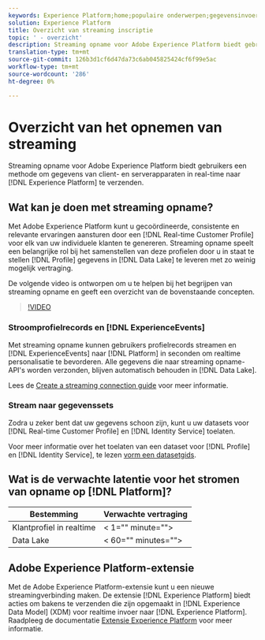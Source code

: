 ```yaml
---
keywords: Experience Platform;home;populaire onderwerpen;gegevensinvoer;ingesloten gegevens;streaming;overzicht;streaming opname;latentie;streaming latentie;
solution: Experience Platform
title: Overzicht van streaming inscriptie
topic: ' - overzicht'
description: Streaming opname voor Adobe Experience Platform biedt gebruikers een methode om gegevens van client- en serverapparaten in real-time naar het Experience Platform te verzenden.
translation-type: tm+mt
source-git-commit: 126b3d1cf6d47da73c6ab045825424cf6f99e5ac
workflow-type: tm+mt
source-wordcount: '286'
ht-degree: 0%

---
```



# Overzicht van het opnemen van streaming

Streaming opname voor Adobe Experience Platform biedt gebruikers een methode om gegevens van client- en serverapparaten in real-time naar [!DNL Experience Platform] te verzenden.

## Wat kan je doen met streaming opname?

Met Adobe Experience Platform kunt u gecoördineerde, consistente en relevante ervaringen aansturen door een [!DNL Real-time Customer Profile] voor elk van uw individuele klanten te genereren. Streaming opname speelt een belangrijke rol bij het samenstellen van deze profielen door u in staat te stellen [!DNL Profile] gegevens in [!DNL Data Lake] te leveren met zo weinig mogelijk vertraging.

De volgende video is ontworpen om u te helpen bij het begrijpen van streaming opname en geeft een overzicht van de bovenstaande concepten.

>[!VIDEO](https://video.tv.adobe.com/v/28425?quality=12&learn=on)

### Stroomprofielrecords en [!DNL ExperienceEvents]

Met streaming opname kunnen gebruikers profielrecords streamen en [!DNL ExperienceEvents] naar [!DNL Platform] in seconden om realtime personalisatie te bevorderen. Alle gegevens die naar streaming opname-API&#39;s worden verzonden, blijven automatisch behouden in [!DNL Data Lake].

Lees de [Create a streaming connection guide](../tutorials/create-streaming-connection.md) voor meer informatie.

### Stream naar gegevenssets

Zodra u zeker bent dat uw gegevens schoon zijn, kunt u uw datasets voor [!DNL Real-time Customer Profile] en [!DNL Identity Service] toelaten.

Voor meer informatie over het toelaten van een dataset voor [!DNL Profile] en [!DNL Identity Service], te lezen [vorm een datasetgids](../../profile/tutorials/dataset-configuration.md).

## Wat is de verwachte latentie voor het stromen van opname op [!DNL Platform]?

| Bestemming | Verwachte vertraging |
| --------- | ---------------- |
| Klantprofiel in realtime | &lt; 1=&quot;&quot; minute=&quot;&quot;> |
| Data Lake | &lt; 60=&quot;&quot; minutes=&quot;&quot;> |

## Adobe Experience Platform-extensie

Met de Adobe Experience Platform-extensie kunt u een nieuwe streamingverbinding maken. De extensie [!DNL Experience Platform] biedt acties om bakens te verzenden die zijn opgemaakt in [!DNL Experience Data Model] (XDM) voor realtime invoer naar [!DNL Experience Platform]. Raadpleeg de documentatie [Extensie Experience Platform](https://experienceleague.adobe.com/docs/launch/using/extensions-ref/adobe-extension/adobe-experience-platform-extension.html) voor meer informatie.